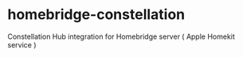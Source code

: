 # homebridge-constellation
Constellation Hub integration for Homebridge server ( Apple Homekit service )
